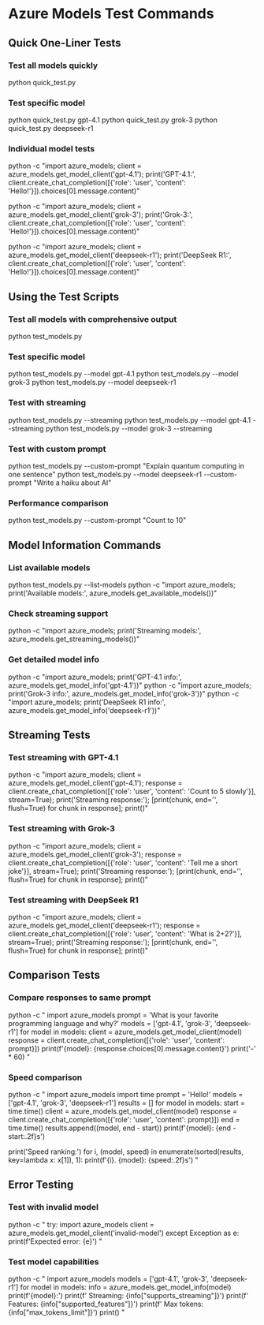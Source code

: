 # Azure Models Test Commands

## Quick One-Liner Tests

### Test all models quickly
python quick_test.py

### Test specific model
python quick_test.py gpt-4.1
python quick_test.py grok-3 
python quick_test.py deepseek-r1

### Individual model tests
python -c "import azure_models; client = azure_models.get_model_client('gpt-4.1'); print('GPT-4.1:', client.create_chat_completion([{'role': 'user', 'content': 'Hello!'}]).choices[0].message.content)"

python -c "import azure_models; client = azure_models.get_model_client('grok-3'); print('Grok-3:', client.create_chat_completion([{'role': 'user', 'content': 'Hello!'}]).choices[0].message.content)"

python -c "import azure_models; client = azure_models.get_model_client('deepseek-r1'); print('DeepSeek R1:', client.create_chat_completion([{'role': 'user', 'content': 'Hello!'}]).choices[0].message.content)"

## Using the Test Scripts

### Test all models with comprehensive output
python test_models.py

### Test specific model
python test_models.py --model gpt-4.1
python test_models.py --model grok-3
python test_models.py --model deepseek-r1

### Test with streaming
python test_models.py --streaming
python test_models.py --model gpt-4.1 --streaming
python test_models.py --model grok-3 --streaming

### Test with custom prompt
python test_models.py --custom-prompt "Explain quantum computing in one sentence"
python test_models.py --model deepseek-r1 --custom-prompt "Write a haiku about AI"

### Performance comparison
python test_models.py --custom-prompt "Count to 10"

## Model Information Commands

### List available models
python test_models.py --list-models
python -c "import azure_models; print('Available models:', azure_models.get_available_models())"

### Check streaming support
python -c "import azure_models; print('Streaming models:', azure_models.get_streaming_models())"

### Get detailed model info
python -c "import azure_models; print('GPT-4.1 info:', azure_models.get_model_info('gpt-4.1'))"
python -c "import azure_models; print('Grok-3 info:', azure_models.get_model_info('grok-3'))"
python -c "import azure_models; print('DeepSeek R1 info:', azure_models.get_model_info('deepseek-r1'))"

## Streaming Tests

### Test streaming with GPT-4.1
python -c "import azure_models; client = azure_models.get_model_client('gpt-4.1'); response = client.create_chat_completion([{'role': 'user', 'content': 'Count to 5 slowly'}], stream=True); print('Streaming response:'); [print(chunk, end='', flush=True) for chunk in response]; print()"

### Test streaming with Grok-3
python -c "import azure_models; client = azure_models.get_model_client('grok-3'); response = client.create_chat_completion([{'role': 'user', 'content': 'Tell me a short joke'}], stream=True); print('Streaming response:'); [print(chunk, end='', flush=True) for chunk in response]; print()"

### Test streaming with DeepSeek R1
python -c "import azure_models; client = azure_models.get_model_client('deepseek-r1'); response = client.create_chat_completion([{'role': 'user', 'content': 'What is 2+2?'}], stream=True); print('Streaming response:'); [print(chunk, end='', flush=True) for chunk in response]; print()"

## Comparison Tests

### Compare responses to same prompt
python -c "
import azure_models
prompt = 'What is your favorite programming language and why?'
models = ['gpt-4.1', 'grok-3', 'deepseek-r1']
for model in models:
    client = azure_models.get_model_client(model)
    response = client.create_chat_completion([{'role': 'user', 'content': prompt}])
    print(f'{model}: {response.choices[0].message.content}')
    print('-' * 60)
"

### Speed comparison
python -c "
import azure_models
import time
prompt = 'Hello!'
models = ['gpt-4.1', 'grok-3', 'deepseek-r1']
results = []
for model in models:
    start = time.time()
    client = azure_models.get_model_client(model)
    response = client.create_chat_completion([{'role': 'user', 'content': prompt}])
    end = time.time()
    results.append((model, end - start))
    print(f'{model}: {end - start:.2f}s')

print('Speed ranking:')
for i, (model, speed) in enumerate(sorted(results, key=lambda x: x[1]), 1):
    print(f'{i}. {model}: {speed:.2f}s')
"

## Error Testing

### Test with invalid model
python -c "
try:
    import azure_models
    client = azure_models.get_model_client('invalid-model')
except Exception as e:
    print(f'Expected error: {e}')
"

### Test model capabilities
python -c "
import azure_models
models = ['gpt-4.1', 'grok-3', 'deepseek-r1']
for model in models:
    info = azure_models.get_model_info(model)
    print(f'{model}:')
    print(f'  Streaming: {info[\"supports_streaming\"]}')
    print(f'  Features: {info[\"supported_features\"]}')
    print(f'  Max tokens: {info[\"max_tokens_limit\"]}')
    print()
"
